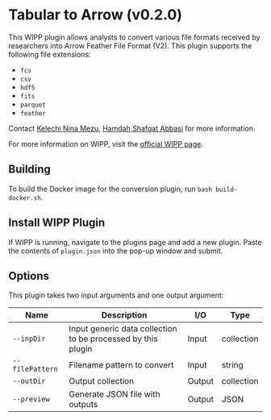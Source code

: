 # Tabular to Arrow (v0.2.0)

This WIPP plugin allows analysts to convert various file formats received by researchers into Arrow Feather File Format (V2). This plugin supports the following file extensions:
- `fcs`
- `csv`
- `hdf5`
- `fits`
- `parquet`
- `feather`

Contact [Kelechi Nina Mezu](mailto:nina.mezu@nih.gov), [Hamdah Shafqat Abbasi](mailto:hamdahshafqat.abbasi@nih.gov) for more information.

For more information on WIPP, visit the [official WIPP page](https://isg.nist.gov/deepzoomweb/software/wipp).

## Building

To build the Docker image for the conversion plugin, run
`bash build-docker.sh`.

## Install WIPP Plugin

If WIPP is running, navigate to the plugins page and add a new plugin. Paste the
contents of `plugin.json` into the pop-up window and submit.

## Options

This plugin takes two input arguments and one output argument:

| Name          | Description             | I/O    | Type   |
|---------------|-------------------------|--------|--------|
| `--inpDir` | Input generic data collection to be processed by this plugin | Input | collection |
| `--filePattern` | Filename pattern to convert | Input | string |
| `--outDir` | Output collection | Output | collection |
| `--preview` | Generate JSON file with outputs | Output | JSON |

